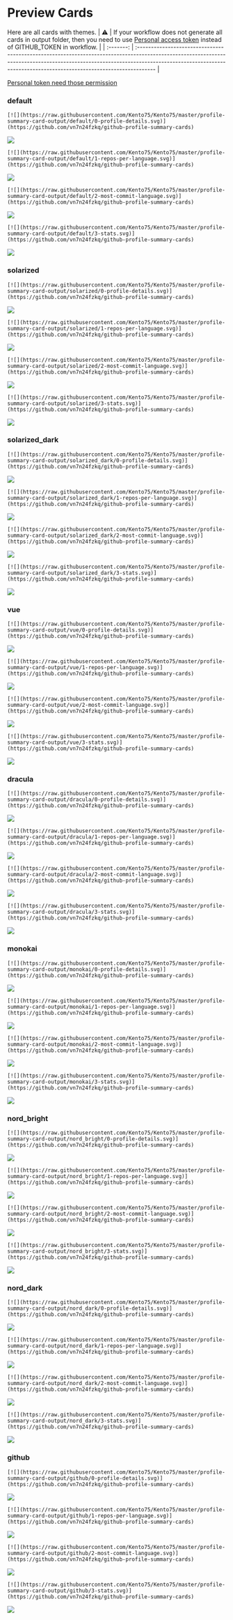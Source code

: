 
# Preview Cards

Here are all cards with themes.
| :warning: | If your workflow does not generate all cards in output folder, then you need to use [Personal access token](https://docs.github.com/en/actions/configuring-and-managing-workflows/creating-and-storing-encrypted-secrets) instead of GITHUB_TOKEN in workflow. |
| :-------: | :------------------------------------------------------------------------------------------------------------------------------------------------------------------------------------------------------------------------------------------------ |

[Personal token need those permission](https://github.com/vn7n24fzkq/github-profile-summary-cards/wiki/Personal-access-token-permissions)


### default


```
[![](https://raw.githubusercontent.com/Kento75/Kento75/master/profile-summary-card-output/default/0-profile-details.svg)](https://github.com/vn7n24fzkq/github-profile-summary-cards)
```
![](https://raw.githubusercontent.com/Kento75/Kento75/master/profile-summary-card-output/default/0-profile-details.svg)


```
[![](https://raw.githubusercontent.com/Kento75/Kento75/master/profile-summary-card-output/default/1-repos-per-language.svg)](https://github.com/vn7n24fzkq/github-profile-summary-cards)
```
![](https://raw.githubusercontent.com/Kento75/Kento75/master/profile-summary-card-output/default/1-repos-per-language.svg)


```
[![](https://raw.githubusercontent.com/Kento75/Kento75/master/profile-summary-card-output/default/2-most-commit-language.svg)](https://github.com/vn7n24fzkq/github-profile-summary-cards)
```
![](https://raw.githubusercontent.com/Kento75/Kento75/master/profile-summary-card-output/default/2-most-commit-language.svg)


```
[![](https://raw.githubusercontent.com/Kento75/Kento75/master/profile-summary-card-output/default/3-stats.svg)](https://github.com/vn7n24fzkq/github-profile-summary-cards)
```
![](https://raw.githubusercontent.com/Kento75/Kento75/master/profile-summary-card-output/default/3-stats.svg)


### solarized


```
[![](https://raw.githubusercontent.com/Kento75/Kento75/master/profile-summary-card-output/solarized/0-profile-details.svg)](https://github.com/vn7n24fzkq/github-profile-summary-cards)
```
![](https://raw.githubusercontent.com/Kento75/Kento75/master/profile-summary-card-output/solarized/0-profile-details.svg)


```
[![](https://raw.githubusercontent.com/Kento75/Kento75/master/profile-summary-card-output/solarized/1-repos-per-language.svg)](https://github.com/vn7n24fzkq/github-profile-summary-cards)
```
![](https://raw.githubusercontent.com/Kento75/Kento75/master/profile-summary-card-output/solarized/1-repos-per-language.svg)


```
[![](https://raw.githubusercontent.com/Kento75/Kento75/master/profile-summary-card-output/solarized/2-most-commit-language.svg)](https://github.com/vn7n24fzkq/github-profile-summary-cards)
```
![](https://raw.githubusercontent.com/Kento75/Kento75/master/profile-summary-card-output/solarized/2-most-commit-language.svg)


```
[![](https://raw.githubusercontent.com/Kento75/Kento75/master/profile-summary-card-output/solarized/3-stats.svg)](https://github.com/vn7n24fzkq/github-profile-summary-cards)
```
![](https://raw.githubusercontent.com/Kento75/Kento75/master/profile-summary-card-output/solarized/3-stats.svg)


### solarized_dark


```
[![](https://raw.githubusercontent.com/Kento75/Kento75/master/profile-summary-card-output/solarized_dark/0-profile-details.svg)](https://github.com/vn7n24fzkq/github-profile-summary-cards)
```
![](https://raw.githubusercontent.com/Kento75/Kento75/master/profile-summary-card-output/solarized_dark/0-profile-details.svg)


```
[![](https://raw.githubusercontent.com/Kento75/Kento75/master/profile-summary-card-output/solarized_dark/1-repos-per-language.svg)](https://github.com/vn7n24fzkq/github-profile-summary-cards)
```
![](https://raw.githubusercontent.com/Kento75/Kento75/master/profile-summary-card-output/solarized_dark/1-repos-per-language.svg)


```
[![](https://raw.githubusercontent.com/Kento75/Kento75/master/profile-summary-card-output/solarized_dark/2-most-commit-language.svg)](https://github.com/vn7n24fzkq/github-profile-summary-cards)
```
![](https://raw.githubusercontent.com/Kento75/Kento75/master/profile-summary-card-output/solarized_dark/2-most-commit-language.svg)


```
[![](https://raw.githubusercontent.com/Kento75/Kento75/master/profile-summary-card-output/solarized_dark/3-stats.svg)](https://github.com/vn7n24fzkq/github-profile-summary-cards)
```
![](https://raw.githubusercontent.com/Kento75/Kento75/master/profile-summary-card-output/solarized_dark/3-stats.svg)


### vue


```
[![](https://raw.githubusercontent.com/Kento75/Kento75/master/profile-summary-card-output/vue/0-profile-details.svg)](https://github.com/vn7n24fzkq/github-profile-summary-cards)
```
![](https://raw.githubusercontent.com/Kento75/Kento75/master/profile-summary-card-output/vue/0-profile-details.svg)


```
[![](https://raw.githubusercontent.com/Kento75/Kento75/master/profile-summary-card-output/vue/1-repos-per-language.svg)](https://github.com/vn7n24fzkq/github-profile-summary-cards)
```
![](https://raw.githubusercontent.com/Kento75/Kento75/master/profile-summary-card-output/vue/1-repos-per-language.svg)


```
[![](https://raw.githubusercontent.com/Kento75/Kento75/master/profile-summary-card-output/vue/2-most-commit-language.svg)](https://github.com/vn7n24fzkq/github-profile-summary-cards)
```
![](https://raw.githubusercontent.com/Kento75/Kento75/master/profile-summary-card-output/vue/2-most-commit-language.svg)


```
[![](https://raw.githubusercontent.com/Kento75/Kento75/master/profile-summary-card-output/vue/3-stats.svg)](https://github.com/vn7n24fzkq/github-profile-summary-cards)
```
![](https://raw.githubusercontent.com/Kento75/Kento75/master/profile-summary-card-output/vue/3-stats.svg)


### dracula


```
[![](https://raw.githubusercontent.com/Kento75/Kento75/master/profile-summary-card-output/dracula/0-profile-details.svg)](https://github.com/vn7n24fzkq/github-profile-summary-cards)
```
![](https://raw.githubusercontent.com/Kento75/Kento75/master/profile-summary-card-output/dracula/0-profile-details.svg)


```
[![](https://raw.githubusercontent.com/Kento75/Kento75/master/profile-summary-card-output/dracula/1-repos-per-language.svg)](https://github.com/vn7n24fzkq/github-profile-summary-cards)
```
![](https://raw.githubusercontent.com/Kento75/Kento75/master/profile-summary-card-output/dracula/1-repos-per-language.svg)


```
[![](https://raw.githubusercontent.com/Kento75/Kento75/master/profile-summary-card-output/dracula/2-most-commit-language.svg)](https://github.com/vn7n24fzkq/github-profile-summary-cards)
```
![](https://raw.githubusercontent.com/Kento75/Kento75/master/profile-summary-card-output/dracula/2-most-commit-language.svg)


```
[![](https://raw.githubusercontent.com/Kento75/Kento75/master/profile-summary-card-output/dracula/3-stats.svg)](https://github.com/vn7n24fzkq/github-profile-summary-cards)
```
![](https://raw.githubusercontent.com/Kento75/Kento75/master/profile-summary-card-output/dracula/3-stats.svg)


### monokai


```
[![](https://raw.githubusercontent.com/Kento75/Kento75/master/profile-summary-card-output/monokai/0-profile-details.svg)](https://github.com/vn7n24fzkq/github-profile-summary-cards)
```
![](https://raw.githubusercontent.com/Kento75/Kento75/master/profile-summary-card-output/monokai/0-profile-details.svg)


```
[![](https://raw.githubusercontent.com/Kento75/Kento75/master/profile-summary-card-output/monokai/1-repos-per-language.svg)](https://github.com/vn7n24fzkq/github-profile-summary-cards)
```
![](https://raw.githubusercontent.com/Kento75/Kento75/master/profile-summary-card-output/monokai/1-repos-per-language.svg)


```
[![](https://raw.githubusercontent.com/Kento75/Kento75/master/profile-summary-card-output/monokai/2-most-commit-language.svg)](https://github.com/vn7n24fzkq/github-profile-summary-cards)
```
![](https://raw.githubusercontent.com/Kento75/Kento75/master/profile-summary-card-output/monokai/2-most-commit-language.svg)


```
[![](https://raw.githubusercontent.com/Kento75/Kento75/master/profile-summary-card-output/monokai/3-stats.svg)](https://github.com/vn7n24fzkq/github-profile-summary-cards)
```
![](https://raw.githubusercontent.com/Kento75/Kento75/master/profile-summary-card-output/monokai/3-stats.svg)


### nord_bright


```
[![](https://raw.githubusercontent.com/Kento75/Kento75/master/profile-summary-card-output/nord_bright/0-profile-details.svg)](https://github.com/vn7n24fzkq/github-profile-summary-cards)
```
![](https://raw.githubusercontent.com/Kento75/Kento75/master/profile-summary-card-output/nord_bright/0-profile-details.svg)


```
[![](https://raw.githubusercontent.com/Kento75/Kento75/master/profile-summary-card-output/nord_bright/1-repos-per-language.svg)](https://github.com/vn7n24fzkq/github-profile-summary-cards)
```
![](https://raw.githubusercontent.com/Kento75/Kento75/master/profile-summary-card-output/nord_bright/1-repos-per-language.svg)


```
[![](https://raw.githubusercontent.com/Kento75/Kento75/master/profile-summary-card-output/nord_bright/2-most-commit-language.svg)](https://github.com/vn7n24fzkq/github-profile-summary-cards)
```
![](https://raw.githubusercontent.com/Kento75/Kento75/master/profile-summary-card-output/nord_bright/2-most-commit-language.svg)


```
[![](https://raw.githubusercontent.com/Kento75/Kento75/master/profile-summary-card-output/nord_bright/3-stats.svg)](https://github.com/vn7n24fzkq/github-profile-summary-cards)
```
![](https://raw.githubusercontent.com/Kento75/Kento75/master/profile-summary-card-output/nord_bright/3-stats.svg)


### nord_dark


```
[![](https://raw.githubusercontent.com/Kento75/Kento75/master/profile-summary-card-output/nord_dark/0-profile-details.svg)](https://github.com/vn7n24fzkq/github-profile-summary-cards)
```
![](https://raw.githubusercontent.com/Kento75/Kento75/master/profile-summary-card-output/nord_dark/0-profile-details.svg)


```
[![](https://raw.githubusercontent.com/Kento75/Kento75/master/profile-summary-card-output/nord_dark/1-repos-per-language.svg)](https://github.com/vn7n24fzkq/github-profile-summary-cards)
```
![](https://raw.githubusercontent.com/Kento75/Kento75/master/profile-summary-card-output/nord_dark/1-repos-per-language.svg)


```
[![](https://raw.githubusercontent.com/Kento75/Kento75/master/profile-summary-card-output/nord_dark/2-most-commit-language.svg)](https://github.com/vn7n24fzkq/github-profile-summary-cards)
```
![](https://raw.githubusercontent.com/Kento75/Kento75/master/profile-summary-card-output/nord_dark/2-most-commit-language.svg)


```
[![](https://raw.githubusercontent.com/Kento75/Kento75/master/profile-summary-card-output/nord_dark/3-stats.svg)](https://github.com/vn7n24fzkq/github-profile-summary-cards)
```
![](https://raw.githubusercontent.com/Kento75/Kento75/master/profile-summary-card-output/nord_dark/3-stats.svg)


### github


```
[![](https://raw.githubusercontent.com/Kento75/Kento75/master/profile-summary-card-output/github/0-profile-details.svg)](https://github.com/vn7n24fzkq/github-profile-summary-cards)
```
![](https://raw.githubusercontent.com/Kento75/Kento75/master/profile-summary-card-output/github/0-profile-details.svg)


```
[![](https://raw.githubusercontent.com/Kento75/Kento75/master/profile-summary-card-output/github/1-repos-per-language.svg)](https://github.com/vn7n24fzkq/github-profile-summary-cards)
```
![](https://raw.githubusercontent.com/Kento75/Kento75/master/profile-summary-card-output/github/1-repos-per-language.svg)


```
[![](https://raw.githubusercontent.com/Kento75/Kento75/master/profile-summary-card-output/github/2-most-commit-language.svg)](https://github.com/vn7n24fzkq/github-profile-summary-cards)
```
![](https://raw.githubusercontent.com/Kento75/Kento75/master/profile-summary-card-output/github/2-most-commit-language.svg)


```
[![](https://raw.githubusercontent.com/Kento75/Kento75/master/profile-summary-card-output/github/3-stats.svg)](https://github.com/vn7n24fzkq/github-profile-summary-cards)
```
![](https://raw.githubusercontent.com/Kento75/Kento75/master/profile-summary-card-output/github/3-stats.svg)

